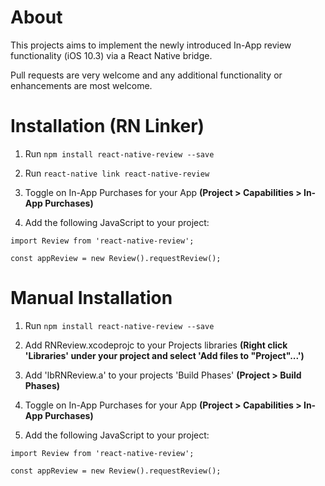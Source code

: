 # About
This projects aims to implement the newly introduced In-App review functionality (iOS 10.3) via a React Native bridge.

Pull requests are very welcome and any additional functionality or enhancements are most welcome.

# Installation (RN Linker)
1. Run `npm install react-native-review --save`

2. Run `react-native link react-native-review`

3. Toggle on In-App Purchases for your App __(Project > Capabilities > In-App Purchases)__

4. Add the following JavaScript to your project:

```
import Review from 'react-native-review';

const appReview = new Review().requestReview();
```

# Manual Installation
1. Run `npm install react-native-review --save`

2. Add RNReview.xcodeprojc to your Projects libraries __(Right click 'Libraries' under your project and select 'Add files to "Project"...')__

3. Add 'lbRNReview.a' to your projects 'Build Phases' __(Project > Build Phases)__

4. Toggle on In-App Purchases for your App __(Project > Capabilities > In-App Purchases)__

5. Add the following JavaScript to your project:

```
import Review from 'react-native-review';

const appReview = new Review().requestReview();
```
